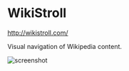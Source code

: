 WikiStroll
========

<http://wikistroll.com/>

Visual navigation of Wikipedia content.

![screenshot](http://wikistroll.com/images/screenshot.png)